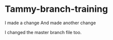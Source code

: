 # Tammy-branch-training
I made a change
And made another change

I changed the master branch file too.
